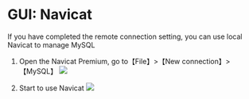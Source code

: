 # GUI: Navicat

If you have completed the remote connection setting, you can use local Navicat to manage MySQL

1. Open the Navicat Premium, go to【File】>【New connection】>【MySQL】
   ![](https://libs.websoft9.com/Websoft9/DocsPicture/en/navicat/websoft9-mysql-navcaittest.png)

2. Start to use Navicat
   ![](https://libs.websoft9.com/Websoft9/DocsPicture/en/navicat/navicat-websoft9.png)
    